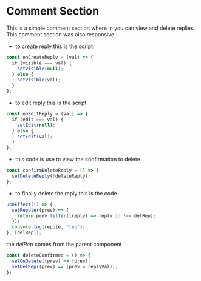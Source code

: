 # Comment Section

This is a simple comment section where in you can view and delete replies. This comment section was also responsive.

- to create reply this is the script.

```javascript
const onCreateReply = (val) => {
  if (visible === val) {
    setVisible(null);
  } else {
    setVisible(val);
  }
};
```

- to edit reply this is the script.

```javascript
const onEditReply = (val) => {
  if (edit === val) {
    setEdit(null);
  } else {
    setEdit(val);
  }
};
```

- this code is use to view the confirmation to delete

```javascript
const confirmDeleteReply = () => {
  setDeleteReply(!deleteReply);
};
```

- to finally delete the reply this is the code

```javascript
useEffect(() => {
  setRepple((prev) => {
    return prev.filter((reply) => reply.id !== delRep);
  });
  console.log(repple, "rep");
}, [delRep]);
```

the _delRep_ comes from the parent component

```javascript
const deleteConfirmed = () => {
  setOnDelete((prev) => !prev);
  setDelRep((prev) => (prev = replyVal));
};
```
